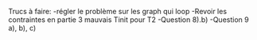 Trucs à faire:
-régler le problème sur les graph qui loop
-Revoir les contraintes en partie 3 mauvais Tinit pour T2
-Question 8).b)
-Question 9 a), b), c)
